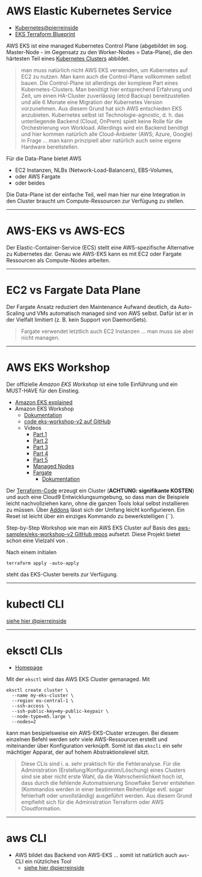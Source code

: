 # AWS Elastic Kubernetes Service

* [Kubernetes@pierreinside](kubernetes.md)
* [EKS Terraform Blueprint](https://aws-ia.github.io/terraform-aws-eks-blueprints/latest/)

AWS EKS ist eine managed Kubernetes Control Plane (abgebildet im sog. Master-Node - im Gegensatz zu den Worker-Nodes = Data-Plane), die den härtesten Teil eines [Kubernetes Clusters](kubernetes.md) abbildet.

> man muss natürlich nicht AWS EKS verwenden, um Kubernetes auf EC2 zu nutzen. Man kann auch die Control-Plane vollkommen selbst bauen. Die Control-Plane ist allerdings der komplexe Part eines Kubernetes-Clusters. Man benötigt hier entsprechend Erfahrung und Zeit, um einen HA-Cluster zuverlässig (etcd Backup) bereitzustellen und alle 6 Monate eine Migration der Kubernetes Version vorzunehmen. Aus diesem Grund hat sich AWS entschieden EKS anzubieten.
Kubernetes selbst ist Technologie-agnostic, d. h. das unterliegende Backend (Cloud, OnPrem) spielt keine Rolle für die Orchestrierung von Workload. Allerdings wird ein Backend benötigt und hier kommen natürlich alle Cloud-Anbieter (AWS; Azure, Google) in Frage ... man kann prinzipiell aber natürlich auch seine eigene Hardware bereitstellen.

Für die Data-Plane bietet AWS

* EC2 Instanzen, NLBs (Network-Load-Balancers), EBS-Volumes,
* oder AWS Fargate
* oder beides

Die Data-Plane ist der einfache Teil, weil man hier nur eine Integration in den Cluster braucht um Compute-Ressourcen zur Verfügung zu stellen.

---

# AWS-EKS vs AWS-ECS

Der Elastic-Container-Service (ECS) stellt eine AWS-spezifische Alternative zu Kubernetes dar. Genau wie AWS-EKS kann es mit EC2 oder Fargate Ressourcen als Compute-Nodes arbeiten.

---

# EC2 vs Fargate Data Plane

Der Fargate Ansatz reduziert den Maintenance Aufwand deutlich, da Auto-Scaling und VMs automatisch managed sind von AWS selbst. Dafür ist er in der Vielfalt limitiert (z. B. kein Support von DaemonSets).

> Fargate verwendet letztlich auch EC2 Instanzen ... man muss sie aber nicht managen.

---

# AWS EKS Workshop

Der offizielle *Amazon EKS Workshop* ist eine tolle Einführung und ein MUST-HAVE für den Einstieg.

* [Amazon EKS explained](https://www.eksworkshop.com/docs/introduction)
* Amazon EKS Workshop
  * [Dokumentation](https://www.eksworkshop.com/docs/introduction)
  * [code eks-workshop-v2 auf GitHub](https://github.com/aws-samples/eks-workshop-v2)
  * Videos
    * [Part 1](https://www.youtube.com/watch?v=_TFk5jQr2lk)
    * [Part 2](https://www.youtube.com/live/EAZnXII9NTY)
    * [Part 3](https://youtu.be/ajPe7HVypxg)
    * [Part 4](https://youtu.be/dONzzCc0oHo)
    * [Part 5](https://youtu.be/l-FKi7eCb7k)
    * [Managed Nodes](https://youtu.be/_TFk5jQr2lk?t=1171)
    * [Fargate](https://youtu.be/_TFk5jQr2lk?t=2993)
      * [Dokumentation](https://www.eksworkshop.com/docs/fundamentals/fargate/)

Der [Terraform-Code](https://github.com/aws-samples/eks-workshop-v2) erzeugt ein Cluster (**ACHTUNG: signifikante KOSTEN**) und auch eine Cloud9 Entwicklungsumgebung, so dass man die Beispiele leicht nachvollziehen kann, ohne die ganzen Tools lokal selbst installieren zu müssen. Über [Addons](https://github.com/aws-samples/eks-workshop-v2/blob/main/terraform/modules/cluster/addons.tf#L25) lässt sich der Umfang leicht konfigurieren. Ein Reset ist leicht über ein einziges Kommando zu bewerkstelligen (``).

Step-by-Step Workshop wie man ein AWS EKS Cluster auf Basis des [aws-samples/eks-workshop-v2 GitHub repos](https://github.com/aws-samples/eks-workshop-v2) aufsetzt. Diese Projekt bietet schon eine Vielzahl von .

Nach einem initialen

```
terraform apply -auto-apply
```

steht das EKS-Cluster bereits zur Verfügung.

---

# kubectl CLI

[siehe hier @pierreinside](kubernetes.md)

---

# eksctl CLIs

* [Homepage](https://eksctl.io/)

Mit der `eksctl` wird das AWS EKS Cluster gemanaged. Mit

```
eksctl create cluster \
  --name my-eks-cluster \
  --region eu-central-1 \
  --ssh-access \
  --ssh-public-key=my-public-keypair \
  --node-type=m5.large \
  --nodes=2
```

kann man besipielsweise ein AWS-EKS-Cluster erzeugen. Bei diesem einzelnen Befehl werden sehr viele AWS-Ressourcen erstellt und miteinander über Konfiguration verknüpft. Somit ist das `ekscli` ein sehr mächtiger Apparat, der auf hohem Abstraktionslevel sitzt. 

> Diese CLIs sind i. a. sehr praktisch für die Fehleranalyse. Für die Administration (Erstellung/Konfiguration/Löschung) eines Clusters sind sie aber nicht erste Wahl, da die Wahrscheinlichkeit hoch ist, dass durch die fehlende Automatisierung Snowflake Server entstehen (Kommandos werden in einer bestimmten Reihenfolge evtl. sogar fehlerhaft oder unvollständig) ausgeführt werden. Aus diesem Grund empfiehlt sich für die Administration Terraform oder AWS Cloudformation.

---

# aws CLI

* AWS bildet das Backend von AWS-EKS ... somit ist natürlich auch `aws`-CLI ein nützliches Tool
  * [siehe hier @pierreinside](aws.md)
